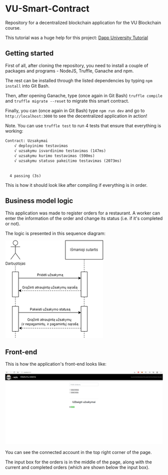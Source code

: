 # VU-Smart-Contract
Repository for a decentralized blockchain application for the VU Blockchain course.

This tutorial was a huge help for this project:
[Dapp University Tutorial](https://www.dappuniversity.com/articles/blockchain-app-tutorial)

## Getting started
First of all, after cloning the repository, you need to install a couple of packages and programs - NodeJS, Truffle, Ganache and npm. 

The rest can be installed through the listed dependencies by typing
```npm install``` 
into Git Bash.

Then, after opening Ganache, type (once again in Git Bash) ```truffle compile``` and ```truffle migrate --reset``` to migrate this smart contract.

Finally, you can (once again in Git Bash) type ```npm run dev``` and go to ```http://localhost:3000``` to see the decentralized application in action!

Note. You can use ```truffle test``` to run 4 tests that ensure that everything is working:
```shell
Contract: Uzsakymai
    √ deployinimo testavimas
    √ uzsakymu isvardinimo testavimas (147ms)
    √ uzsakymu kurimo testavimas (590ms)
    √ uzsakymu statuso pakeitimo testavimas (2073ms)


  4 passing (3s)
```
This is how it should look like after compiling if everything is in order.

## Business model logic

This application was made to register orders for a restaurant. A worker can enter the information of the order and change its status (i.e. if it's completed or not).

The logic is presented in this sequence diagram:

![model](model.png)

## Front-end

This is how the application's front-end looks like:

![front-end](front-end.png)

You can see the connected account in the top right corner of the page.

The input box for the orders is in the middle of the page, along with the current and completed orders (which are shown below the input box).
